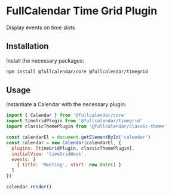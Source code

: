 
# FullCalendar Time Grid Plugin

Display events on time slots

## Installation

Install the necessary packages:

```sh
npm install @fullcalendar/core @fullcalendar/timegrid
```

## Usage

Instantiate a Calendar with the necessary plugin:

```js
import { Calendar } from '@fullcalendar/core'
import timeGridPlugin from '@fullcalendar/timegrid'
import classicThemePlugin from '@fullcalendar/classic-theme'

const calendarEl = document.getElementById('calendar')
const calendar = new Calendar(calendarEl, {
  plugins: [timeGridPlugin, classicThemePlugin],
  initialView: 'timeGridWeek',
  events: [
    { title: 'Meeting', start: new Date() }
  ]
})

calendar.render()
```
